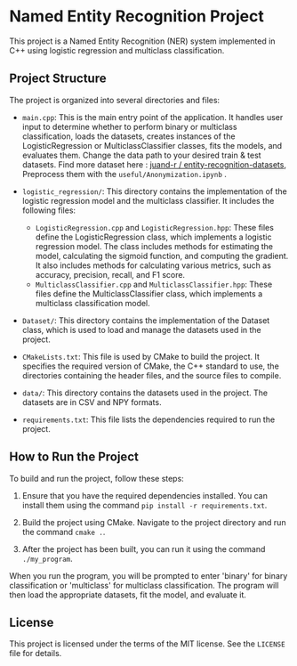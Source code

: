 # Named Entity Recognition Project

This project is a Named Entity Recognition (NER) system implemented in C++ using logistic regression and multiclass classification.

## Project Structure

The project is organized into several directories and files:

- `main.cpp`: This is the main entry point of the application. It handles user input to determine whether to perform binary or multiclass classification, loads the datasets, creates instances of the LogisticRegression or MulticlassClassifier classes, fits the models, and evaluates them. Change the data path to your desired train & test datasets. Find more dataset here : [juand-r /
entity-recognition-datasets](https://github.com/juand-r/entity-recognition-datasets/tree/master?tab=readme-ov-file), Preprocess them with the `useful/Anonymization.ipynb` .

- `logistic_regression/`: This directory contains the implementation of the logistic regression model and the multiclass classifier. It includes the following files:
  - `LogisticRegression.cpp` and `LogisticRegression.hpp`: These files define the LogisticRegression class, which implements a logistic regression model. The class includes methods for estimating the model, calculating the sigmoid function, and computing the gradient. It also includes methods for calculating various metrics, such as accuracy, precision, recall, and F1 score.
  - `MulticlassClassifier.cpp` and `MulticlassClassifier.hpp`: These files define the MulticlassClassifier class, which implements a multiclass classification model.

- `Dataset/`: This directory contains the implementation of the Dataset class, which is used to load and manage the datasets used in the project.

- `CMakeLists.txt`: This file is used by CMake to build the project. It specifies the required version of CMake, the C++ standard to use, the directories containing the header files, and the source files to compile.

- `data/`: This directory contains the datasets used in the project. The datasets are in CSV and NPY formats.

- `requirements.txt`: This file lists the dependencies required to run the project.


## How to Run the Project

To build and run the project, follow these steps:

1. Ensure that you have the required dependencies installed. You can install them using the command `pip install -r requirements.txt`.

2. Build the project using CMake. Navigate to the project directory and run the command `cmake .`.

3. After the project has been built, you can run it using the command `./my_program`.

When you run the program, you will be prompted to enter 'binary' for binary classification or 'multiclass' for multiclass classification. The program will then load the appropriate datasets, fit the model, and evaluate it.

## License

This project is licensed under the terms of the MIT license. See the `LICENSE` file for details.
